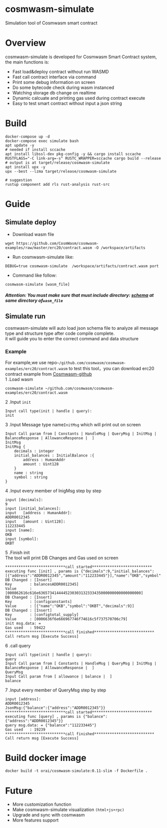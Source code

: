 # cosmwasm-simulate

Simulation tool of Cosmwasm smart contract

# Overview

cosmwasm-simulate is developed for Cosmwasm Smart Contract system, the main functions is:

- Fast load&deploy contract without run WASMD
- Fast call contract interface via command
- Print some debug information on screen
- Do some bytecode check during wasm instanced
- Watching storage db change on realtime
- Dynamic calcuate and printing gas used during contract execute
- Easy to test smart contract without input a json string

# Build

```shell script
docker-compose up -d
docker-compose exec simulate bash
apt update -y
# needed if install sccache
apt install libssl-dev pkg-config -y && cargo install sccache
RUSTFLAGS="-C link-arg=-s" RUSTC_WRAPPER=sccache cargo build --release
# output is at target/release/cosmwasm-simulate
apt install upx -y
upx --best --lzma target/release/cosmwasm-simulate

# suggestion
rustup component add rls rust-analysis rust-src
```

# Guide

## Simulate deploy

- Download wasm file

```
wget https://github.com/CosmWasm/cosmwasm-examples/raw/master/erc20/contract.wasm -O /workspace/artifacts
```

- Run cosmwasm-simulate like:

```shell script
DEBUG=true cosmwasm-simulate  /workspace/artifacts/contract.wasm port
```

- Command like follow:

```shell script
cosmwasm-simulate [wasm_file]
```

##### Attention: You must make sure that must include directory: [schema](https://github.com/CosmWasm/cosmwasm-examples/tree/master/erc20/schema) at same directory of`wasm_file`

## Simulate run

cosmwasm-simulate will auto load json schema file to analyze all message type and structure type after code compile complete.  
it will guide you to enter the correct command and data structure

### Example

For example,we use repo`~/github.com/cosmwasm/cosmwasm-examples/erc20/contract.wasm` to test this tool，you can download erc20 contract example from [Cosmwasm-github](https://github.com/CosmWasm/cosmwasm-examples)  
1 .Load wasm

```shell script
cosmwasm-simulate ~/github.com/cosmwasm/cosmwasm-examples/erc20/contract.wasm
```

2 .Input `init`

```shell script
Input call type(init | handle | query):
init
```

3 .Input Message type name`InitMsg` which will print out on screen

```shell script
Input Call param from [ Constants | HandleMsg | QueryMsg | InitMsg | BalanceResponse | AllowanceResponse |  ]
InitMsg
InitMsg {
	decimals : integer
	initial_balances : InitialBalance :{
		address : HumanAddr
		amount : Uint128
	}
	name : string
	symbol : string
}
```

4 .Input every member of InigMsg step by step

```shell script
input [decimals]:
9
input [initial_balances]:
input 	[address : HumanAddr]:
ADDR0012345
input 	[amount : Uint128]:
112233445
input [name]:
OKB
input [symbol]:
OKBT
```

5 .Finish init  
The tool will print DB Changes and Gas used on screen

```shell script
***************************call started***************************
executing func [init] , params is {"decimals":9,"initial_balances":[{"address":"ADDR0012345","amount":"112233445"}],"name":"OKB","symbol":"OKBT"}
DB Changed : [Insert]
Key        : balancesADDR0012345]
Value      : [000862616c616e6365734144445230303132333435000000000000000000]
DB Changed : [Insert]
Key        : [configconstants]
Value      : [{"name":"OKB","symbol":"OKBT","decimals":9}]
DB Changed : [Insert]
Key        : [configtotal_supply]
Value      : [0006636f6e666967746f74616c5f737570706c79]
init msg.data: =
Gas used   : 59422
***************************call finished***************************
Call return msg [Execute Success]
```

6 .call query

```shell script
Input call type(init | handle | query):
query
Input Call param from [ Constants | HandleMsg | QueryMsg | InitMsg | BalanceResponse | AllowanceResponse |  ]
QueryMsg
Input Call param from [ allowance | balance |  ]
balance
```

7 .Input every member of QueryMsg step by step

```shell script
input [address]:
ADDR0012345
JsonMsg:{"balance":{"address":"ADDR0012345"}}
***************************call started***************************
executing func [query] , params is {"balance":{"address":"ADDR0012345"}}
query msg.data: = {"balance":"112233445"}
Gas used   : 19239
***************************call finished***************************
Call return msg [Execute Success]
```

# Build docker image

`docker build -t orai/cosmwasm-simulate:0.11-slim -f Dockerfile .`

# Future

- More customization function
- Make cosmwasm-simulate visualization `(html+js+rpc)`
- Upgrade and sync with cosmwasm
- More features support
